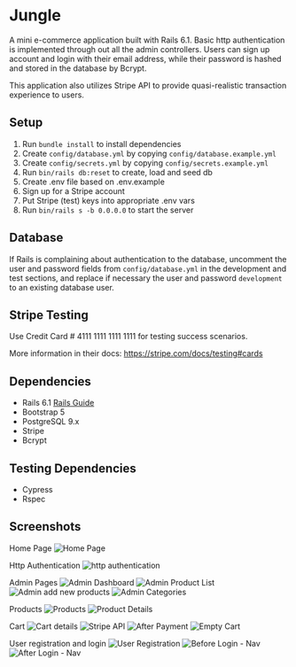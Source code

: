 # Jungle

A mini e-commerce application built with Rails 6.1. Basic http authentication is implemented through out all the admin controllers. Users can sign up account and login with their email address, while their password is hashed and stored in the database by Bcrypt.

This application also utilizes Stripe API to provide quasi-realistic transaction experience to users.

## Setup

1. Run `bundle install` to install dependencies
2. Create `config/database.yml` by copying `config/database.example.yml`
3. Create `config/secrets.yml` by copying `config/secrets.example.yml`
4. Run `bin/rails db:reset` to create, load and seed db
5. Create .env file based on .env.example
6. Sign up for a Stripe account
7. Put Stripe (test) keys into appropriate .env vars
8. Run `bin/rails s -b 0.0.0.0` to start the server

## Database

If Rails is complaining about authentication to the database, uncomment the user and password fields from `config/database.yml` in the development and test sections, and replace if necessary the user and password `development` to an existing database user.

## Stripe Testing

Use Credit Card # 4111 1111 1111 1111 for testing success scenarios.

More information in their docs: <https://stripe.com/docs/testing#cards>

## Dependencies

- Rails 6.1 [Rails Guide](http://guides.rubyonrails.org/v6.1/)
- Bootstrap 5
- PostgreSQL 9.x
- Stripe
- Bcrypt

## Testing Dependencies

- Cypress
- Rspec

## Screenshots

Home Page
![Home Page](https://github.com/kowo0403hk/Jungle/blob/master/docs/01_Jungle_Home.png?raw=true)

Http Authentication
![http authentication](https://github.com/kowo0403hk/Jungle/blob/master/docs/02_Jungle_http_authentication_for_admin.png?raw=true)

Admin Pages
![Admin Dashboard](https://github.com/kowo0403hk/Jungle/blob/master/docs/03_Jungle_admin_dashboard.png?raw=true)
![Admin Product List](https://github.com/kowo0403hk/Jungle/blob/master/docs/04_Jungle_admin_product_list.png?raw=true)
![Admin add new products](https://github.com/kowo0403hk/Jungle/blob/master/docs/05_Jungle_admin_add_new_product.png?raw=true)
![Admin Categories](https://github.com/kowo0403hk/Jungle/blob/master/docs/06_Jungle_admin_categories.png?raw=true)

Products
![Products](https://github.com/kowo0403hk/Jungle/blob/master/docs/07_Jungle_products_on_home_page.png?raw=true)
![Product Details](https://github.com/kowo0403hk/Jungle/blob/master/docs/08_Jungle_product_details.png?raw=true)

Cart
![Cart details](https://github.com/kowo0403hk/Jungle/blob/master/docs/09_Jungle_cart_details.png?raw=true)
![Stripe API](https://github.com/kowo0403hk/Jungle/blob/master/docs/10_Jungle_Stripe_API.png?raw=true)
![After Payment](https://github.com/kowo0403hk/Jungle/blob/master/docs/11_Jungle_order_detail_after_payment.png?raw=true)
![Empty Cart](https://github.com/kowo0403hk/Jungle/blob/master/docs/12_Jungle_empty_cart.png?raw=true)

User registration and login
![User Registration](https://github.com/kowo0403hk/Jungle/blob/master/docs/13_Jungle_user_registration.png?raw=true)
![Before Login - Nav](https://github.com/kowo0403hk/Jungle/blob/master/docs/14_Jungle_pre_user_login_nav_bar.png?raw=true)
![After Login - Nav](https://github.com/kowo0403hk/Jungle/blob/master/docs/15_Jungle_post_user_login_nav_bar.png?raw=true)
